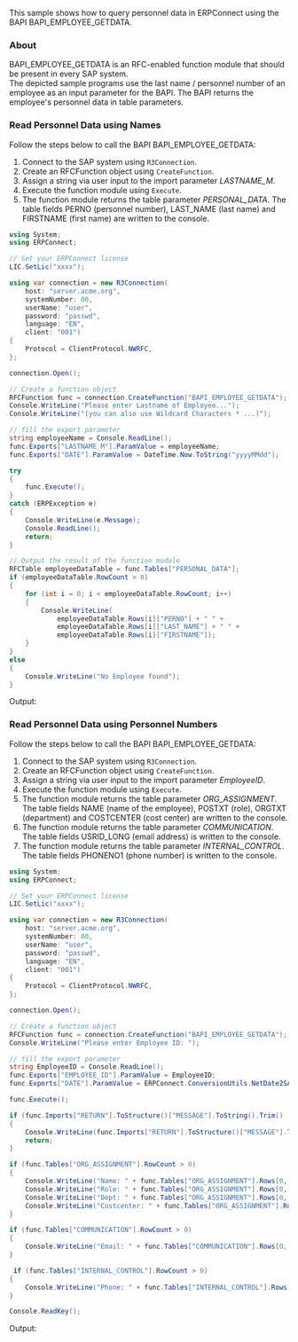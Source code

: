 This sample shows how to query personnel data in ERPConnect using the BAPI BAPI_EMPLOYEE_GETDATA.

### About

BAPI_EMPLOYEE_GETDATA is an RFC-enabled function module that should be present in every SAP system.\
The depicted sample programs use the last name / personnel number of an employee as an input parameter for the BAPI. The BAPI returns the employee's personnel data in table parameters.

### Read Personnel Data using Names

Follow the steps below to call the BAPI BAPI_EMPLOYEE_GETDATA:

1. Connect to the SAP system using `R3Connection`.
1. Create an RFCFunction object using `CreateFunction`.
1. Assign a string via user input to the import parameter *LASTNAME_M*.
1. Execute the function module using `Execute`.
1. The function module returns the table parameter *PERSONAL_DATA*. The table fields PERNO (personnel number), LAST_NAME (last name) and FIRSTNAME (first name) are written to the console.

```csharp
using System;
using ERPConnect;

// Set your ERPConnect license
LIC.SetLic("xxxx");

using var connection = new R3Connection(
    host: "server.acme.org",
    systemNumber: 00,
    userName: "user",
    password: "passwd",
    language: "EN",
    client: "001")
{
    Protocol = ClientProtocol.NWRFC,
};

connection.Open();

// Create a function object
RFCFunction func = connection.CreateFunction("BAPI_EMPLOYEE_GETDATA");
Console.WriteLine("Please enter Lastname of Employee...");
Console.WriteLine("(you can also use Wildcard Characters * ...)");

// fill the export parameter
string employeeName = Console.ReadLine();
func.Exports["LASTNAME_M"].ParamValue = employeeName;
func.Exports["DATE"].ParamValue = DateTime.Now.ToString("yyyyMMdd");

try
{
    func.Execute();
}
catch (ERPException e)
{
    Console.WriteLine(e.Message);
    Console.ReadLine();
    return;
}

// Output the result of the function module
RFCTable employeeDataTable = func.Tables["PERSONAL_DATA"];
if (employeeDataTable.RowCount > 0)
{
    for (int i = 0; i < employeeDataTable.RowCount; i++)
    {
        Console.WriteLine(
            employeeDataTable.Rows[i]["PERNO"] + " " +
            employeeDataTable.Rows[i]["LAST_NAME"] + " " +
            employeeDataTable.Rows[i]["FIRSTNAME"]);
    }
}
else
{
    Console.WriteLine("No Employee found");
}

```

Output:

### Read Personnel Data using Personnel Numbers

Follow the steps below to call the BAPI BAPI_EMPLOYEE_GETDATA:

1. Connect to the SAP system using `R3Connection`.
1. Create an RFCFunction object using `CreateFunction`.
1. Assign a string via user input to the import parameter *EmployeeID*.
1. Execute the function module using `Execute`.
1. The function module returns the table parameter *ORG_ASSIGNMENT*. The table fields NAME (name of the employee), POSTXT (role), ORGTXT (department) and COSTCENTER (cost center) are written to the console.
1. The function module returns the table parameter *COMMUNICATION*. The table fields USRID_LONG (email address) is written to the console.
1. The function module returns the table parameter *INTERNAL_CONTROL*. The table fields PHONENO1 (phone number) is written to the console.

```csharp
using System;
using ERPConnect;

// Set your ERPConnect license
LIC.SetLic("xxxx");

using var connection = new R3Connection(
    host: "server.acme.org",
    systemNumber: 00,
    userName: "user",
    password: "passwd",
    language: "EN",
    client: "001")
{
    Protocol = ClientProtocol.NWRFC,
};

connection.Open();

// Create a function object
RFCFunction func = connection.CreateFunction("BAPI_EMPLOYEE_GETDATA");
Console.WriteLine("Please enter Employee ID: ");

// fill the export parameter 
string EmployeeID = Console.ReadLine();
func.Exports["EMPLOYEE_ID"].ParamValue = EmployeeID;
func.Exports["DATE"].ParamValue = ERPConnect.ConversionUtils.NetDate2SAPDate(System.DateTime.Now);

func.Execute();

if (func.Imports["RETURN"].ToStructure()["MESSAGE"].ToString().Trim() != "")
{
    Console.WriteLine(func.Imports["RETURN"].ToStructure()["MESSAGE"].ToString());
    return;
}

if (func.Tables["ORG_ASSIGNMENT"].RowCount > 0)
{
    Console.WriteLine("Name: " + func.Tables["ORG_ASSIGNMENT"].Rows[0, "NAME"].ToString());
    Console.WriteLine("Role: " + func.Tables["ORG_ASSIGNMENT"].Rows[0, "POSTXT"].ToString());
    Console.WriteLine("Dept: " + func.Tables["ORG_ASSIGNMENT"].Rows[0, "ORGTXT"].ToString());
    Console.WriteLine("Costcenter: " + func.Tables["ORG_ASSIGNMENT"].Rows[0, "COSTCENTER"].ToString());
}

if (func.Tables["COMMUNICATION"].RowCount > 0)
{
    Console.WriteLine("Email: " + func.Tables["COMMUNICATION"].Rows[0, "USRID_LONG"].ToString());
}

 if (func.Tables["INTERNAL_CONTROL"].RowCount > 0)
{
    Console.WriteLine("Phone: " + func.Tables["INTERNAL_CONTROL"].Rows[0, "PHONENO1"].ToString());
}

Console.ReadKey();

```

Output:
